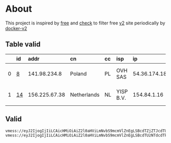 
# About

This project is inspired by [free](https://github.com/freefq/free) and [check](https://github.com/yeahwu/check) to filter free [v2](https://github.com/v2fly/v2ray-core) site periodically by [docker-v2](https://hub.docker.com/r/v2ray/official)

    

## Table valid
|    | id                   | addr          | cn          | cc   | isp       | ip            | chatgpt          |
|---:|:---------------------|:--------------|:------------|:-----|:----------|:--------------|:-----------------|
|  0 | [8](config/8.json)   | 141.98.234.8  | Poland      | PL   | OVH SAS   | 54.36.174.181 | Yes (Region: FR) |
|  1 | [14](config/14.json) | 156.225.67.38 | Netherlands | NL   | YISP B.V. | 154.84.1.16   | Yes (Region: NL) |

## Valid
```
vmess://eyJ2IjogIjIiLCAicHMiOiAiZ2l0aHViLmNvbS9mcmVlZnEgLSBcdTZjZTJcdTUxNzAgIDgiLCAiYWRkIjogIjE0MS45OC4yMzQuOCIsICJwb3J0IjogIjEwMDAwIiwgImlkIjogIjZlYzZhYmI0LTNjZjctMTFlZS04MDJlLTU3MGVkYWQwMDFkMCIsICJhaWQiOiAiMCIsICJzY3kiOiAiYXV0byIsICJuZXQiOiAid3MiLCAidHlwZSI6ICJub25lIiwgImhvc3QiOiAiMTQxLjk4LjIzNC44IiwgInBhdGgiOiAiL3ZwbmphbnRpdCIsICJ0bHMiOiAiIiwgInNuaSI6ICIifQ==
vmess://eyJ2IjogIjIiLCAicHMiOiAiZ2l0aHViLmNvbS9mcmVlZnEgLSBcdTUzNTdcdTk3NWUgIDE0IiwgImFkZCI6ICIxNTYuMjI1LjY3LjM4IiwgInBvcnQiOiAiNDQzIiwgImlkIjogImRlNDkxODAyLTIzM2UtNDdmMi04YzZjLWQxOWJjZjViZDU2YiIsICJhaWQiOiAiNjQiLCAic2N5IjogImF1dG8iLCAibmV0IjogIndzIiwgInR5cGUiOiAibm9uZSIsICJob3N0IjogInd3dy44NjEzOTMxNy54eXoiLCAicGF0aCI6ICIvcGF0aC8xNjkyMjU2OTAyNDMwIiwgInRscyI6ICJ0bHMiLCAic25pIjogIiIsICJhbHBuIjogIiJ9
```

